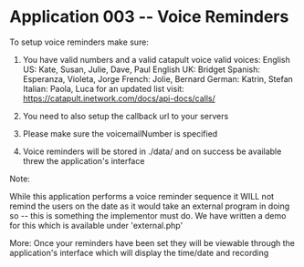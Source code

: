 Application 003 -- Voice Reminders
=========================================================

To setup voice reminders make sure:
  1. You have valid numbers and a valid catapult voice 
    valid voices:
      English US: Kate, Susan, Julie, Dave, Paul
      English UK: Bridget
      Spanish: Esperanza, Violeta, Jorge
      French: Jolie, Bernard
      German: Katrin, Stefan
      Italian: Paola, Luca 
   for an updated list visit:
   https://catapult.inetwork.com/docs/api-docs/calls/

  2. You need to also setup the callback url to your servers

  4. Please make sure the voicemailNumber is specified

  3. Voice reminders will be stored in ./data/ and on success be available
  threw the application's interface

Note:

While this application performs a voice reminder sequence it WILL not
remind the users on the date as it would take an external program in doing
so -- this is something the implementor must do. We have written a demo
for this which is available under 'external.php'

More:
Once your reminders have been set they will be viewable through the
application's interface which will display the time/date and recording
